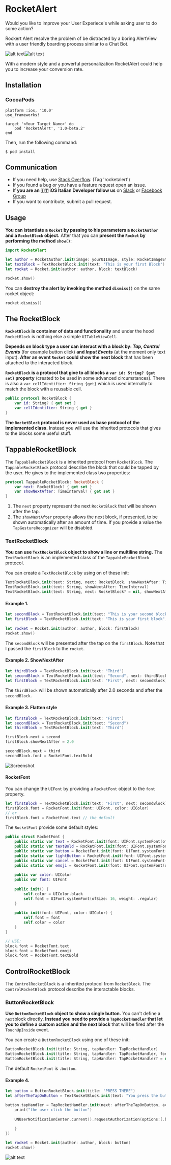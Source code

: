 # RocketAlert

Would you like to improve your User Experiece's while asking user to do some action? 

Rockert Alert resolve the problem of be distracted by a boring AlertView with a user friendly boarding process similar to a Chat Bot. 

![alt text](https://media.giphy.com/media/5QLxkjz2nq5cHBENqr/giphy.gif)![alt text](https://media.giphy.com/media/9u15NC295RsZIKCDWj/giphy.gif)

With a modern style and a powerful personalization RocketAlert could help you to increase your conversion rate.


## Installation

### CocoaPods
```
platform :ios, '10.0'
use_frameworks!

target '<Your Target Name>' do
    pod 'RocketAlert', '1.0-beta.2'
end
```

Then, run the following command:

```
$ pod install
```

## Communication

- If you need help, use [Stack Overflow](https://stackoverflow.com/questions/tagged/rocketalert). (Tag 'rocketalert')
- If you found a bug or you have a feature request open an issue.
- If **you are an :it: iOS Italian Developer follow us** on [Slack](https://www.xcoding.it/community) or [Facebook Group](https://www.facebook.com/groups/mobile.developers.it)
- If you want to contribute, submit a pull request.

## Usage

**You can istantiate a `Rocket` by passing to his parameters a `RocketAuthor` and a `RocketBlock` object.** After that you can **present the `Rocket` by performing the method `show()`**:

```swift
import RocketAlert

let author = RocketAuthor.init(image: yourUIImage, style: RocketImageStyle.round)
let textBlock = TextRocketBlock.init(text: "This is your first Block")
let rocket = Rocket.init(author: author, block: textBlock)

rocket.show()
```

You can **destroy the alert by invoking the method `dismiss()`** on the same rocket object:

```swift
rocket.dismiss()
```

## The RocketBlock

 **`RocketBlock` is container of data and functionality** and under the hood `RocketBlock` is nothing else a simple `UITableViewCell`.

**Depends on block type a user can interact with a block by: *Tap*, *Control Events*** (for example button click) **and *Input Events*** (at the moment only text input). **After an event `Rocket` could show the next block** that has been attached to the interacted block.

**`RocketBlock` is a protocol that give to all blocks a `var id: String? {get set}` property** (created to be used in some advanced circumstances). There is also a `var cellIdentifier: String {get}` which is used internally to match the block with a reusable cell. 

```swift
public protocol RocketBlock {
    var id: String? { get set }
    var cellIdentifier: String { get }
}
```

**The `RocketBlock` protocol is never used as base protocol of the implemented class.** Instead you will use the inherited protocols that gives to the blocks some useful stuff. 


## TappableRocketBlock

The `TappableRocketBlock` is a inherited protocol from `RocketBlock`. The `TappableRocketBlock` protocol describe the block that could be tapped by the user. He gives to the implemented class two properties:

```swift
protocol TappableRocketBlock: RocketBlock {
    var next: RocketBlock? { get set }
    var showNextAfter: TimeInterval? { get set }
}
```

1. The `next` property represent the next `RocketBlock` that will be shown after the tap.  
2. The `showNextAfter` property allows the next block, if presented, to be shown automatically after an amount of time. If you provide a value the `TapGestureRecognizer` will be disabled.


### TextRocketBlock

**You can use `TextRocketBlock` object to show a line or multiline string.** The `TextRocketBlock` is an implemented class of the `TappableRocketBlock` protocol.

You can create a `TextRocketBlock` by using on of these init:

```swift
TextRocketBlock.init(text: String, next: RocketBlock, showNextAfter: TimeInterval? = nil)
TextRocketBlock.init(text: String, showNextAfter: TimeInterval)
TextRocketBlock.init(text: String, next: RocketBlock? = nil, showNextAfter: TimeInterval? = nil, id: String? = nil, font: RocketFont = .text)
```

#### Example 1.

```swift
let secondBlock = TextRocketBlock.init(text: "This is your second block")
let firstBlock = TextRocketBlock.init(text: "This is your first block", next: secondBlock)
        
let rocket = Rocket.init(author: author, block: firstBlock)
rocket.show()
```
The `secondBlock` will be presented after the tap on the `firstBlock`. Note that I passed the `firstBlock` to the `rocket`.

#### Example 2. ShowNextAfter

```swift
let thirdBlock = TextRocketBlock.init(text: "Third")
let secondBlock = TextRocketBlock.init(text: "Second", next: thirdBlock, showNextAfter: 2.0)
let firstBlock = TextRocketBlock.init(text: "First", next: secondBlock)
```

The `thirdBlock` will be shown automatically after 2.0 seconds and after the `secondBlock`.

#### Example 3. Flatten style

```swift
let firstBlock = TextRocketBlock.init(text: "First")
let secondBlock = TextRocketBlock.init(text: "Second")
let thirdBlock = TextRocketBlock.init(text: "Third")

firstBlock.next = second 
firstBlock.showNextAfter = 2.0

secondBlock.next = third
secondBlock.font = RocketFont.textBold
```

![Screenshot](https://image.ibb.co/nC4kLy/Schermata_2018_06_01_alle_17_23_18.png)

#### RocketFont

You can change the `UIFont` by providing a `RocketFont` object to the `font` property. 

```swift
let firstBlock = TextRocketBlock.init(text: "First", next: secondBlock)
firstBlock.font = RocketFont.init(font: UIFont, color: UIColor)
// or 
firstBlock.font = RocketFont.text // the default
```

The `RocketFont` provide some default styles:

```swift
public struct RocketFont {
    public static var text = RocketFont.init(font: UIFont.systemFont(ofSize: 18, weight: .regular), color: #colorLiteral(red: 0.1621472239, green: 0.2301641703, blue: 0.3008684814, alpha: 1))
    public static var textBold = RocketFont.init(font: UIFont.systemFont(ofSize: 18, weight: .bold), color: #colorLiteral(red: 0.1621472239, green: 0.2301641703, blue: 0.3008684814, alpha: 1))
    public static var button = RocketFont.init(font: UIFont.systemFont(ofSize: 20, weight: .black), color: #colorLiteral(red: 0.1902082911, green: 0.6098146351, blue: 0.968627451, alpha: 1))
    public static var lightButton = RocketFont.init(font: UIFont.systemFont(ofSize: 18, weight: .regular), color: #colorLiteral(red: 0.1902082911, green: 0.6098146351, blue: 0.968627451, alpha: 1))
    public static var cancel = RocketFont.init(font: UIFont.systemFont(ofSize: 20, weight: .semibold), color: #colorLiteral(red: 0.9267585874, green: 0.367726624, blue: 0.3804723024, alpha: 1))
    public static var emoji = RocketFont.init(font: UIFont.systemFont(ofSize: 25, weight: .black), color: #colorLiteral(red: 0.1621472239, green: 0.2301641703, blue: 0.3008684814, alpha: 1))
    
    public var color: UIColor
    public var font: UIFont
    
    public init() {
        self.color = UIColor.black
        self.font = UIFont.systemFont(ofSize: 16, weight: .regular)
    }
    
    public init(font: UIFont, color: UIColor) {
        self.font = font
        self.color = color
    }
}

// USE:
block.font = RocketFont.text
block.font = RocketFont.emoji
block.font = RocketFont.textBold
```

## ControlRocketBlock

The `ControlRocketBlock` is a inherited protocol from `RocketBlock`. The `ControlRocketBlock` protocol describe the interactable blocks. 

### ButtonRocketBlock

**Use `ButtonRocketBlock` object to show a single button.** You can't define a `next`block directly. **Instead you need to provide a `TapRocketHandler` that let you to define a custom action and the next block** that will be fired after the `TouchUpInside` event.

You can create a `ButtonRocketBlock` using one of these init:

```swift
ButtonRocketBlock.init(title: String, tapHandler: TapRocketHandler) 
ButtonRocketBlock.init(title: String, tapHandler: TapRocketHandler, font: RocketFont)
ButtonRocketBlock.init(title: String, tapHandler: TapRocketHandler? = nil, font: RocketFont? = RocketFont.button, id: String? = nil)
```
The default `RocketFont` is `.button`. 

#### Example 4. 

```swift
let button = ButtonRocketBlock.init(title: "PRESS THERE")
let afterTheTapOnButton = TextRocketBlock.init(text: "You press the button!!")

button.tapHandler = TapRocketHandler.init(next: afterTheTapOnButton, action: {
    print("the user click the button")
    
    UNUserNotificationCenter.current().requestAuthorization(options:[.badge, .alert, .sound]) { (granted, error) in
        
    }
})

let rocket = Rocket.init(author: author, block: button)
rocket.show()
```
![alt text](https://media.giphy.com/media/wHf4k5qvG6bz8XvP7f/giphy.gif)

